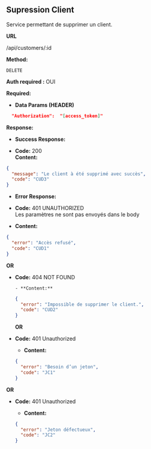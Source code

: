 ## **Supression Client**

Service permettant de supprimer un client.

**URL**

/api/customers/:id

**Method:**

`DELETE`

**Auth required :** OUI

**Required:**

- **Data Params (HEADER)**

```json
  "Authorization":  "[access_token]"
```

**Response:**

- **Success Response:**

- **Code:** 200 <br />
  **Content:**

```json
{
  "message": "Le client à été supprimé avec succès",
  "code": "CUD3"
}
```

- **Error Response:**

- **Code:** 401 UNAUTHORIZED <br />
  Les paramètres ne sont pas envoyés dans le body

- **Content:**

```json
{
  "error": "Accès refusé",
  "code": "CUD1"
}
```

**OR**

- **Code:** 404 NOT FOUND<br />

      - **Content:**

  ```json
  {
    "error": "Impossible de supprimer le client.",
    "code": "CUD2"
  }
  ```

  **OR**

- **Code:** 401 Unauthorized <br />

  - **Content:**

  ```json
  {
    "error": "Besoin d’un jeton",
    "code": "JC1"
  }
  ```

**OR**

- **Code:** 401 Unauthorized <br />

  - **Content:**

  ```json
  {
    "error": "Jeton défectueux",
    "code": "JC2"
  }
  ```
